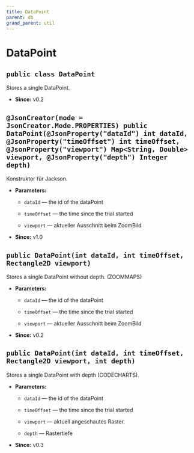 ```yaml
---
title: DataPoint
parent: db
grand_parent: util
---
```


# DataPoint


## `public class DataPoint`

Stores a single DataPoint.

 * **Since:** v0.2

## `@JsonCreator(mode = JsonCreator.Mode.PROPERTIES) public DataPoint(@JsonProperty("dataId") int dataId, @JsonProperty("timeOffset") int timeOffset, @JsonProperty("viewport") Map<String, Double> viewport, @JsonProperty("depth") Integer depth)`

Konstruktor für Jackson.

 * **Parameters:**
   * `dataId` — the id of the dataPoint
   * `timeOffset` — the time since the trial started
   * `viewport` — aktueller Ausschnitt beim ZoomBild

     <p>
 * **Since:** v1.0

## `public DataPoint(int dataId, int timeOffset, Rectangle2D viewport)`

Stores a single DataPoint without depth. (ZOOMMAPS)

 * **Parameters:**
   * `dataId` — the id of the dataPoint
   * `timeOffset` — the time since the trial started
   * `viewport` — aktueller Ausschnitt beim ZoomBild

     <p>
 * **Since:** v0.2

## `public DataPoint(int dataId, int timeOffset, Rectangle2D viewport, int depth)`

Stores a single DataPoint with depth (CODECHARTS).

 * **Parameters:**
   * `dataId` — the id of the dataPoint
   * `timeOffset` — the time since the trial started
   * `viewport` — aktuell angeschautes Raster.
   * `depth` — Rastertiefe

     <p>
 * **Since:** v0.3
